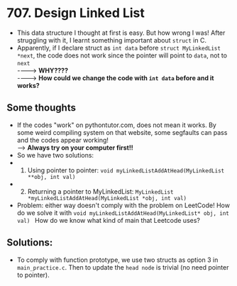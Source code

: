 # 707. Design Linked List
- This data structure I thought at first is easy. But how wrong I was! After struggling with it, I learnt something important about `struct` in C.
- Apparently, if I declare struct as `int data` before `struct MyLinkedList *next`, the code does not work since the pointer will point to `data`, not to `next`  
----> **WHY????**  
----> **How could we change the code with `int data` before and it works?**

## Some thoughts
- If the codes "work" on pythontutor.com, does not mean it works. By some weird compiling system on that website, some segfaults can pass and the codes appear working!  
--> **Always try on your computer first!!**
- So we have two solutions:
- 1. Using pointer to pointer: `void myLinkedListAddAtHead(MyLinkedList **obj, int val)`
- 2. Returning a pointer to MyLinkedList: `MyLinkedList *myLinkedListAddAtHead(MyLinkedList *obj, int val)`
- Problem: either way doesn't comply with the problem on LeetCode! How do we solve it with `void myLinkedListAddAtHead(MyLinkedList* obj, int val) ` How do we know what kind of main that Leetcode uses?
## Solutions:
- To comply with function prototype, we use two structs as option 3 in `main_practice.c`. Then to update the `head node` is trivial (no need pointer to pointer).